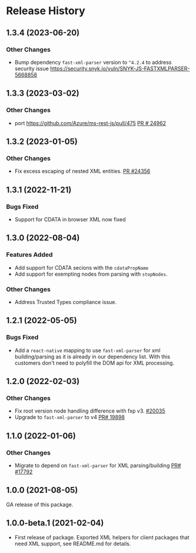 # Release History

## 1.3.4 (2023-06-20)

### Other Changes

- Bump dependency `fast-xml-parser` version to `^4.2.4` to address security issue https://security.snyk.io/vuln/SNYK-JS-FASTXMLPARSER-5668858

## 1.3.3 (2023-03-02)

### Other Changes

- port https://github.com/Azure/ms-rest-js/pull/475 [PR # 24962](https://github.com/Azure/azure-sdk-for-js/pull/24962)

## 1.3.2 (2023-01-05)

### Other Changes

- Fix excess escaping of nested XML entities. [PR #24356](https://github.com/Azure/azure-sdk-for-js/pull/24356)

## 1.3.1 (2022-11-21)

### Bugs Fixed

- Support for CDATA in browser XML now fixed

## 1.3.0 (2022-08-04)

### Features Added

- Add support for CDATA secions with the `cdataPropName`
- Add support for exempting nodes from parsing with `stopNodes`.

### Other Changes

- Address Trusted Types compliance issue.

## 1.2.1 (2022-05-05)

### Bugs Fixed

- Add a `react-native` mapping to use `fast-xml-parser` for xml building/parsing as it is already in our dependency list. With this customers don't need to polyfill the DOM api for XML processing.

## 1.2.0 (2022-02-03)

### Other Changes

- Fix root version node handling difference with fxp v3. [#20035](https://github.com/Azure/azure-sdk-for-js/pull/20035)
- Upgrade to `fast-xml-parser` to v4 [PR# 19898](https://github.com/Azure/azure-sdk-for-js/pull/19898)

## 1.1.0 (2022-01-06)

### Other Changes

- Migrate to depend on `fast-xml-parser` for XML parsing/building [PR# #17792](https://github.com/Azure/azure-sdk-for-js/pull/17792)

## 1.0.0 (2021-08-05)

GA release of this package.

## 1.0.0-beta.1 (2021-02-04)

- First release of package. Exported XML helpers for client packages that need XML support, see README.md for details.
